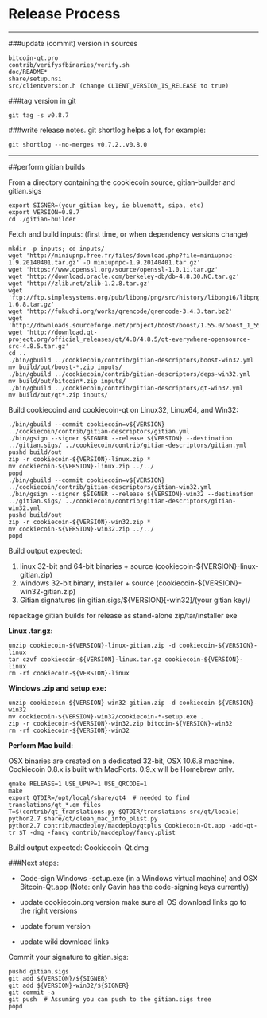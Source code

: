 Release Process
====================

* * *

###update (commit) version in sources


	bitcoin-qt.pro
	contrib/verifysfbinaries/verify.sh
	doc/README*
	share/setup.nsi
	src/clientversion.h (change CLIENT_VERSION_IS_RELEASE to true)

###tag version in git

	git tag -s v0.8.7

###write release notes. git shortlog helps a lot, for example:

	git shortlog --no-merges v0.7.2..v0.8.0

* * *

##perform gitian builds

 From a directory containing the cookiecoin source, gitian-builder and gitian.sigs
  
	export SIGNER=(your gitian key, ie bluematt, sipa, etc)
	export VERSION=0.8.7
	cd ./gitian-builder

 Fetch and build inputs: (first time, or when dependency versions change)

	mkdir -p inputs; cd inputs/
	wget 'http://miniupnp.free.fr/files/download.php?file=miniupnpc-1.9.20140401.tar.gz' -O miniupnpc-1.9.20140401.tar.gz'
	wget 'https://www.openssl.org/source/openssl-1.0.1i.tar.gz'
	wget 'http://download.oracle.com/berkeley-db/db-4.8.30.NC.tar.gz'
	wget 'http://zlib.net/zlib-1.2.8.tar.gz'
	wget 'ftp://ftp.simplesystems.org/pub/libpng/png/src/history/libpng16/libpng-1.6.8.tar.gz'
	wget 'http://fukuchi.org/works/qrencode/qrencode-3.4.3.tar.bz2'
	wget 'http://downloads.sourceforge.net/project/boost/boost/1.55.0/boost_1_55_0.tar.bz2'
	wget 'http://download.qt-project.org/official_releases/qt/4.8/4.8.5/qt-everywhere-opensource-src-4.8.5.tar.gz'
	cd ..
	./bin/gbuild ../cookiecoin/contrib/gitian-descriptors/boost-win32.yml
	mv build/out/boost-*.zip inputs/
	./bin/gbuild ../cookiecoin/contrib/gitian-descriptors/deps-win32.yml
	mv build/out/bitcoin*.zip inputs/
	./bin/gbuild ../cookiecoin/contrib/gitian-descriptors/qt-win32.yml
	mv build/out/qt*.zip inputs/

 Build cookiecoind and cookiecoin-qt on Linux32, Linux64, and Win32:
  
	./bin/gbuild --commit cookiecoin=v${VERSION} ../cookiecoin/contrib/gitian-descriptors/gitian.yml
	./bin/gsign --signer $SIGNER --release ${VERSION} --destination ../gitian.sigs/ ../cookiecoin/contrib/gitian-descriptors/gitian.yml
	pushd build/out
	zip -r cookiecoin-${VERSION}-linux.zip *
	mv cookiecoin-${VERSION}-linux.zip ../../
	popd
	./bin/gbuild --commit cookiecoin=v${VERSION} ../cookiecoin/contrib/gitian-descriptors/gitian-win32.yml
	./bin/gsign --signer $SIGNER --release ${VERSION}-win32 --destination ../gitian.sigs/ ../cookiecoin/contrib/gitian-descriptors/gitian-win32.yml
	pushd build/out
	zip -r cookiecoin-${VERSION}-win32.zip *
	mv cookiecoin-${VERSION}-win32.zip ../../
	popd

  Build output expected:

  1. linux 32-bit and 64-bit binaries + source (cookiecoin-${VERSION}-linux-gitian.zip)
  2. windows 32-bit binary, installer + source (cookiecoin-${VERSION}-win32-gitian.zip)
  3. Gitian signatures (in gitian.sigs/${VERSION}[-win32]/(your gitian key)/

repackage gitian builds for release as stand-alone zip/tar/installer exe

**Linux .tar.gz:**

	unzip cookiecoin-${VERSION}-linux-gitian.zip -d cookiecoin-${VERSION}-linux
	tar czvf cookiecoin-${VERSION}-linux.tar.gz cookiecoin-${VERSION}-linux
	rm -rf cookiecoin-${VERSION}-linux

**Windows .zip and setup.exe:**

	unzip cookiecoin-${VERSION}-win32-gitian.zip -d cookiecoin-${VERSION}-win32
	mv cookiecoin-${VERSION}-win32/cookiecoin-*-setup.exe .
	zip -r cookiecoin-${VERSION}-win32.zip bitcoin-${VERSION}-win32
	rm -rf cookiecoin-${VERSION}-win32

**Perform Mac build:**

  OSX binaries are created on a dedicated 32-bit, OSX 10.6.8 machine.
  Cookiecoin 0.8.x is built with MacPorts.  0.9.x will be Homebrew only.

	qmake RELEASE=1 USE_UPNP=1 USE_QRCODE=1
	make
	export QTDIR=/opt/local/share/qt4  # needed to find translations/qt_*.qm files
	T=$(contrib/qt_translations.py $QTDIR/translations src/qt/locale)
	python2.7 share/qt/clean_mac_info_plist.py
	python2.7 contrib/macdeploy/macdeployqtplus Cookiecoin-Qt.app -add-qt-tr $T -dmg -fancy contrib/macdeploy/fancy.plist

 Build output expected: Cookiecoin-Qt.dmg

###Next steps:

* Code-sign Windows -setup.exe (in a Windows virtual machine) and
  OSX Bitcoin-Qt.app (Note: only Gavin has the code-signing keys currently)

* update cookiecoin.org version
  make sure all OS download links go to the right versions

* update forum version

* update wiki download links

Commit your signature to gitian.sigs:

	pushd gitian.sigs
	git add ${VERSION}/${SIGNER}
	git add ${VERSION}-win32/${SIGNER}
	git commit -a
	git push  # Assuming you can push to the gitian.sigs tree
	popd

